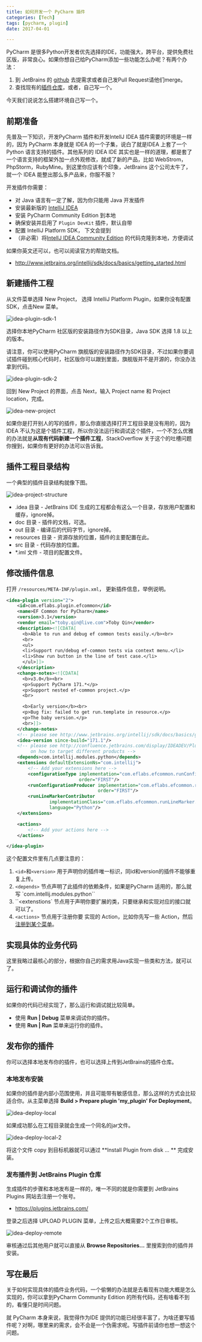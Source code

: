 ```yaml
---
title: 如何开发一个 PyCharm 插件
categories: [Tech]
tags: [pycharm, plugin]
date: 2017-04-01

---
```


PyCharm 是很多Python开发者优先选择的IDE，功能强大，跨平台，提供免费社区版，非常良心。如果你想自己给PyCharm添加一些功能怎么办呢？有两个办法：

1. 到 JetBrains 的 [github](https://github.com/JetBrains/intellij-community/) 去提需求或者自己发Pull Request请他们merge。
2. 查找现有的[插件仓库](https://plugins.jetbrains.com/)，或者，自己写一个。

今天我们说说怎么搭建环境自己写一个。

## 前期准备

先普及一下知识，开发PyCharm 插件和开发IntellJ IDEA 插件需要的环境是一样的，因为 PyCharm 本身就是 IDEA 的一个子集，说白了就是IDEA 上套了一个 Python 语言支持的插件。其他系列的 IDEA IDE 其实也是一样的道理，都是套了一个语言支持的框架外加一点外观修改，就成了新的产品，比如 WebStrom，PhpStorm，RubyMine。到这里你应该有个印象，JetBrains 这个公司太牛了，就一个 IDEA 能整出那么多产品来，你服不服？

开发插件你需要：

- 对 Java  语言有一定了解，因为你只能用 Java 开发插件
- 安装最新版的 [IntelliJ IDEA](https://www.jetbrains.com/idea/)
- 安装 PyCharm Community Edition 到本地
- 确保安装并启用了 `Plugin DevKit` 插件，默认自带
- 配置 IntelliJ Platform SDK， 下文会提到
- （非必需）将[IntellJ IDEA Community Edition](https://github.com/JetBrains/intellij-community/) 的代码克隆到本地，方便调试

如果你英文还可以，也可以阅读官方的帮助文档。

- http://www.jetbrains.org/intellij/sdk/docs/basics/getting_started.html


## 新建插件工程

从文件菜单选择 New Project， 选择 IntelliJ Platform Plugin，如果你没有配置SDK，点击New 菜单。

![idea-plugin-sdk-1](images/idea-plugin-sdk-1.png)

选择你本地PyCharm 社区版的安装路径作为SDK目录，Java SDK 选择 1.8 以上的版本。

请注意，你可以使用PyCharm 旗舰版的安装路径作为SDK目录，不过如果你要调试插件碰到核心代码时，社区版你可以跟到里面，旗舰版并不是开源的，你没办法拿到代码。

![idea-plugin-sdk-2](images/idea-plugin-sdk-2.png)

回到 New Project 的界面，点击 Next，输入 Project name 和 Project location，完成。

![idea-new-project](images/idea-new-project.png)

如果你是打开别人的写的插件，那么你直接选择打开工程目录是没有用的，因为 IDEA 不认为这是个插件工程，所以你没法运行和调试这个插件，一个不怎么优雅的办法就是**从现有代码新建一个插件工程**，StackOverflow 关于这个的吐槽问题你搜到，如果你有更好的办法可以告诉我。

## 插件工程目录结构

一个典型的插件目录结构就像下图。

![idea-project-structure](images/idea-project-structure.png)

- .idea 目录 - JetBrains IDE 生成的工程都会有这么一个目录，存放用户配置和缓存，ignore掉。
- doc 目录 - 插件的文档，可选。
- out 目录 - 编译后的代码字节，ignore掉。
- resources 目录 - 资源存放的位置，插件的主要配置在此。
- src 目录 - 代码存放的位置。
- *.iml 文件 - 项目的配置文件。

## 修改插件信息

打开 `/resources/META-INF/plugin.xml`， 更新插件信息，举例说明。

```xml
<idea-plugin version="2">
    <id>com.eflabs.plugin.efcommon</id>
    <name>EF Common for PyCharm</name>
    <version>3.1</version>
    <vendor email="toby.qin@live.com">Toby Qin</vendor>
    <description><![CDATA[
      <b>Able to run and debug ef common tests easily.</b><br>
      <br>
      <ul>
      <li>Support run/debug ef-common tests via context menu.</li>
      <li>Show run button in the line of test case.</li>
      </ul>]]>
    </description>
    <change-notes><![CDATA[
      <b>v3.0</b><br>
      <p>Support PyCharm 171.*</p>
      <p>Support nested ef-common project.</p>
      <br>

      <b>Early version</b><br>
      <p>Bug fix: failed to get run.template in resource.</p>
      <p>The baby version.</p>
      <br>]]>
    </change-notes>
    <!-- please see http://www.jetbrains.org/intellij/sdk/docs/basics/getting_started/build_number_ranges.html for description -->
    <idea-version since-build="171.1"/>
    <!-- please see http://confluence.jetbrains.com/display/IDEADEV/Plugin+Compatibility+with+IntelliJ+Platform+Products
         on how to target different products -->
    <depends>com.intellij.modules.python</depends>
    <extensions defaultExtensionNs="com.intellij">
        <!-- Add your extensions here -->
        <configurationType implementation="com.eflabs.efcommon.runConfiguration.EfCommonConfigurationType"
                           order="FIRST"/>
        <runConfigurationProducer implementation="com.eflabs.efcommon.runConfiguration.EfCommonConfigurationProducer"
                                  order="FIRST"/>
        <runLineMarkerContributor
                implementationClass="com.eflabs.efcommon.runLineMarker.EfCommonRunLineMarkerContributor"
                language="Python"/>
    </extensions>

    <actions>
        <!-- Add your actions here -->
    </actions>

</idea-plugin>
```

这个配置文件里有几点要注意的：

1. `<id>`和`<version>` 用于声明你的插件唯一标识，同id和version的插件不能够重复上传。
2. `<depends>` 节点声明了此插件的依赖条件，如果是PyCharm 适用的，那么就写 `com.intellij.modules.python``
3. ``<extenstions` 节点用于声明你要扩展的类，只要继承和实现对应的接口就可以了。
4. `<actions>` 节点用于注册你要 实现的 Action，比如你先写一些 Action，然后[注册到某个菜单](http://www.jetbrains.org/intellij/sdk/docs/basics/getting_started/creating_an_action.html)。

## 实现具体的业务代码

这里我略过最核心的部分，根据你自己的需求用Java实现一些类和方法，就可以了。

## 运行和调试你的插件

如果你的代码已经实现了，那么运行和调试就比较简单。

- 使用 **Run | Debug**  菜单来调试你的插件。
- 使用 **Run | Run** 菜单来运行你的插件。

## 发布你的插件

你可以选择本地发布你的插件，也可以选择上传到JetBrains的插件仓库。

### 本地发布安装

如果你的插件是内部小范围使用，并且可能带有敏感信息，那么这样的方式会比较适合你。从主菜单选择 **Build > Prepare plugin 'my_plugin' For Deployment**。

![idea-deploy-local](images/idea-deploy-local.png)

如果成功那么在工程目录就会生成一个同名的jar文件。

![idea-deploy-local-2](images/idea-deploy-local-2.png)

将这个文件 copy 到目标机器就可以通过 **Install Plugin from disk ... ** 完成安装。

### 发布插件到 JetBrains Plugin 仓库

生成插件的步骤和本地发布是一样的，唯一不同的就是你需要到 JetBrains Plugins 网站去注册一个账号。

- https://plugins.jetbrains.com/

登录之后选择 UPLOAD PLUGIN 菜单，上传之后大概需要2个工作日审核。

![idea-deploy-remote](images/idea-deploy-remote.png)

审核通过后其他用户就可以直接从 **Browse Repositories...** 里搜索到你的插件并安装。

## 写在最后

关于如何实现具体的插件业务代码，一个偷懒的办法就是去看现有功能大概是怎么实现的，你可以拿到PyCharm Community Edition 的所有代码，还有啥看不到的，看懂只是时间问题。

就 PyCharm 本身来说，我觉得作为IDE 提供的功能已经很丰富了，为啥还要写插件呢？对啊，哪里来的需求，会不会是一个伪需求呢。写插件前请你也想一想这个问题。
